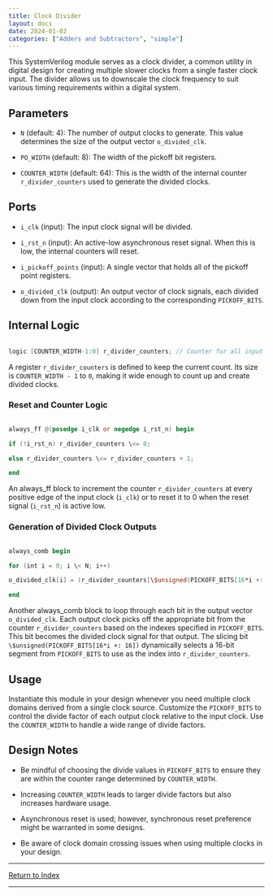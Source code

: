 ```yaml
---
title: Clock Divider
layout: docs
date: 2024-01-02
categories: ["Adders and Subtractors", "simple"]
---
```


This SystemVerilog module serves as a clock divider, a common utility in digital design for creating multiple slower clocks from a single faster clock input. The divider allows us to downscale the clock frequency to suit various timing requirements within a digital system.

## Parameters

- `N` (default: 4): The number of output clocks to generate. This value determines the size of the output vector `o_divided_clk`.

- `PO_WIDTH` (default: 8): The width of the pickoff bit registers.

- `COUNTER_WIDTH` (default: 64): This is the width of the internal counter `r_divider_counters` used to generate the divided clocks.

## Ports

- `i_clk` (input): The input clock signal will be divided.

- `i_rst_n` (input): An active-low asynchronous reset signal. When this is low, the internal counters will reset.

- `i_pickoff_points` (input): A single vector that holds all of the pickoff point registers.

- `o_divided_clk` (output): An output vector of clock signals, each divided down from the input clock according to the corresponding `PICKOFF_BITS`.

## Internal Logic

```verilog

logic [COUNTER_WIDTH-1:0] r_divider_counters; // Counter for all input clocks

```

A register `r_divider_counters` is defined to keep the current count. Its size is `COUNTER_WIDTH - 1` to `0`, making it wide enough to count up and create divided clocks.

### Reset and Counter Logic

```verilog

always_ff @(posedge i_clk or negedge i_rst_n) begin

if (!i_rst_n) r_divider_counters \<= 0;

else r_divider_counters \<= r_divider_counters + 1;

end

```

An always_ff block to increment the counter `r_divider_counters` at every positive edge of the input clock (`i_clk`) or to reset it to 0 when the reset signal (`i_rst_n`) is active low.

### Generation of Divided Clock Outputs

```verilog

always_comb begin

for (int i = 0; i \< N; i++)

o_divided_clk[i] = (r_divider_counters[\$unsigned(PICKOFF_BITS[16*i +: 16])]);

end

```

Another always_comb block to loop through each bit in the output vector `o_divided_clk`. Each output clock picks off the appropriate bit from the counter `r_divider_counters` based on the indexes specified in `PICKOFF_BITS`. This bit becomes the divided clock signal for that output. The slicing bit `\$unsigned(PICKOFF_BITS[16*i +: 16])` dynamically selects a 16-bit segment from `PICKOFF_BITS` to use as the index into `r_divider_counters`.

## Usage

Instantiate this module in your design whenever you need multiple clock domains derived from a single clock source. Customize the `PICKOFF_BITS` to control the divide factor of each output clock relative to the input clock. Use the `COUNTER_WIDTH` to handle a wide range of divide factors.

## Design Notes

- Be mindful of choosing the divide values in `PICKOFF_BITS` to ensure they are within the counter range determined by `COUNTER_WIDTH`.

- Increasing `COUNTER_WIDTH` leads to larger divide factors but also increases hardware usage.

- Asynchronous reset is used; however, synchronous reset preference might be warranted in some designs.

- Be aware of clock domain crossing issues when using multiple clocks in your design.

---

[Return to Index](/docs/mark_down/rtl/)

---
